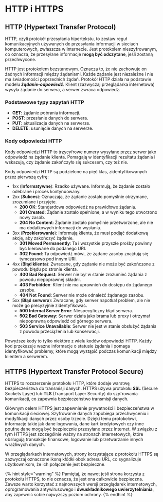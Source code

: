 # HTTP i HTTPS

## HTTP (Hypertext Transfer Protocol)

HTTP, czyli protokół przesyłania hipertekstu, to zestaw reguł komunikacyjnych używanych do przesyłania informacji w sieciach komputerowych, zwłaszcza w Internecie. Jest protokołem nieszyfrowanym, co oznacza, że przesyłane informacje **mogą być odczytane**, jeśli zostaną przechwycone.

HTTP jest protokołem bezstanowym. Oznacza to, że nie zachowuje on żadnych informacji między żądaniami. Każde żądanie jest niezależne i nie ma świadomości poprzednich żądań. Protokół HTTP działa na podstawie modelu ***żądanie-odpowiedź***. Klient (zazwyczaj przeglądarka internetowa) wysyła żądanie do serwera, a serwer zwraca odpowiedź.

### Podstawowe typy zapytań HTTP

- **GET**: żądanie pobrania informacji.
- **POST**: przesłanie danych do serwera.
- **PUT**: aktualizacja danych na serwerze.
- **DELETE**: usunięcie danych na serwerze.

### Kody odpowiedzi HTTP

Kody odpowiedzi HTTP to trzycyfrowe numery wysyłane przez serwer jako odpowiedź na żądanie klienta. Pomagają w identyfikacji rezultatu żądania i wskazują, czy żądanie zakończyło się sukcesem, czy też nie.

Kody odpowiedzi HTTP są podzielone na pięć klas, zidentyfikowanych przez pierwszą cyfrę:

- 1xx (**Informatywne**): Rzadko używane. Informują, że żądanie zostało odebrane i proces kontynuowany.
- 2xx (**Sukces**): Oznaczają, że żądanie zostało pomyślnie otrzymane, zrozumiane i przyjęte.
  - **200 OK**: Standardowa odpowiedź na prawidłowe żądania.
  - **201 Created**: Żądanie zostało spełnione, a w wyniku tego utworzono nowy zasób.
  - **204 No Content**: Żądanie zostało pomyślnie przetworzone, ale nie ma dodatkowych informacji do wysłania.
- 3xx (**Przekierowanie**): Informują klienta, że musi podjąć dodatkową akcję, aby zakończyć żądanie.
  - **301 Moved Permanently**: Ta i wszystkie przyszłe prośby powinny być kierowane do podanego URI.
  - **302 Found**: Ta odpowiedź mówi, że żądane zasoby znajdują się tymczasowo pod innym URI.
- 4xx (**Błąd klienta**): Zwracane, gdy żądanie nie może być zakończone z powodu błędu po stronie klienta.
  - **400 Bad Request**: Serwer nie był w stanie zrozumieć żądania z powodu niepoprawnej składni.
  - **403 Forbidden**: Klient nie ma uprawnień do dostępu do żądanego zasobu.
  - **404 Not Found**: Serwer nie może odnaleźć żądanego zasobu.
- 5xx (**Błąd serwera**): Zwracane, gdy serwer napotkał problem, ale nie może go precyzyjnie zidentyfikować.
  - **500 Internal Server Error**: Niespecyficzny błąd serwera.
  - **502 Bad Gateway**: Serwer działa jako brama lub proxy i otrzymał niepoprawną odpowiedź od górnego serwera.
  - **503 Service Unavailable**: Serwer nie jest w stanie obsłużyć żądania z powodu przeciążenia lub konserwacji.

Powyższe kody to tylko niektóre z wielu kodów odpowiedzi HTTP. Każdy kod przekazuje ważne informacje o statusie żądania i pomaga identyfikować problemy, które mogą wystąpić podczas komunikacji między klientem a serwerem.

## HTTPS (Hypertext Transfer Protocol Secure)

HTTPS to rozszerzenie protokołu HTTP, które dodaje warstwę bezpieczeństwa do transmisji danych. HTTPS używa protokołu **SSL** (Secure Sockets Layer) lub **TLS** (Transport Layer Security) do szyfrowania komunikacji, co zapewnia bezpieczeństwo transmisji danych.

Głównym celem HTTPS jest zapewnienie prywatności i bezpieczeństwa w komunikacji sieciowej. Szyfrowanie danych zapobiega przechwyceniu i modyfikacji danych przez osoby trzecie. Dzięki temu protokołowi, informacje takie jak dane logowania, dane kart kredytowych czy inne poufne dane mogą być bezpiecznie przesyłane przez Internet. W związku z tym HTTPS jest szczególnie ważny na stronach internetowych, które obsługują transakcje finansowe, logowanie lub przetwarzanie innych wrażliwych danych.

W przeglądarkach internetowych, strony korzystające z protokołu HTTPS są zazwyczaj oznaczone ikoną kłódki obok adresu URL, co sygnalizuje użytkownikom, że ich połączenie jest bezpieczne.

{% hint style="warning" %}
Pamiętaj, że nawet jeśli strona korzysta z protokołu HTTPS, to nie oznacza, że jest ona całkowicie bezpieczna. Zawsze warto korzystać z najnowszych wersji przeglądarek internetowych, oprogramowania antywirusowego i **dwuskładnikowego uwierzytelniania**, aby zapewnić sobie najwyższy poziom ochrony.
{% endhint %}
